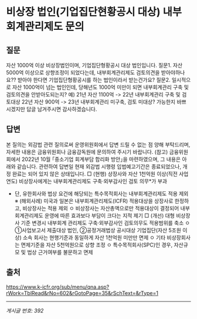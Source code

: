 # 비상장 법인(기업집단현황공시 대상) 내부회계관리제도 문의

## 질문
자산 1000억 이상 비상장법인이며, 기업집단형황공시 대상 법인입니다.
질문1.
자산 5000억 이상으로 상향조정이 되었다는데, 내부회계관리제도 검토의견을 받아야하나요??
받아야 한다면 기업집단형황공시를 하는 법인이라서 받는건가요?
질문2.
일시적으로 자산 1000억이 넘는 법인인데, 당해년도 1000억 미만이 되면 내부회계관리 구축 및 검토의견을 안받아도되는지?
예) 21년 자산 1100억 -> 22년 내부회계관리 구축 및 검토대상
22년 자산 900억 -> 23년 내부회계관리 미구축, 검토 미대상? 가능한지
바쁘시겠지만 답글 남겨주시면 감사하겠습니다.

## 답변
본 질의는 외감법 관련 질의로써 운영위원회에서 답변 드릴 수 없는 점 양해 부탁드리며, 자세한 내용은 금융위원회나 금융감독원에 문의하여 주시기 바랍니다.
(참고)
금융위원회에서 2022년 10월 ｢중소기업 회계부담 합리화 방안｣을 마련하였으며, 그 내용은 아래와 같습니다.
관련하여 답변일 현재 외감법 시행령 입법예고기간은 종료되었으나, 개정 완료는 되어 있지 않은 상태입니다.
□ (현행) 상장사와 자산 1천억원 이상(직전 사업연도) 비상장사에게는 내부회계관리제도 구축·외부감사인 검토 의무*가 부과
* 단, 유한회사와 법상 요건에 해당되는 특수목적회사는 내부회계관리제도 적용 제외
※ (해외사례) 미국과 일본은 내부회계관리제도(ICFR) 적용대상을 상장사로 한정하고, 비상장사는 적용 제외
ㅇ 비상장사는 자산총액으로만 적용대상이 결정되어 내부회계관리제도 운영에 따른 효과보다 부담이 크다는 지적 제기
□ (개선) 대형 비상장사 기준 변경시 내부회계 관리제도 구축·외부감사인 검토의무도 적용범위를 축소
ㅇ ➀사업보고서 제출대상 법인, ➁공정거래법상 공시대상 기업집단(자산 5조원 이상) 소속 회사는 현행기준과 동일하게 자산 1천억원 미만만 면제
ㅇ 기타 비상장회사는 면제기준을 자산 5천억원으로 상향 조정
ㅇ 특수목적회사(SPC)인 경우, 자산규모 및 법상 근거여부를 불문하고 면제

## 출처
https://www.k-icfr.org/sub/menu/qna.asp?rWork=TblRead&rNo=602&rGotoPage=35&rSchText=&rType=1

---
*게시글 번호: 392*
